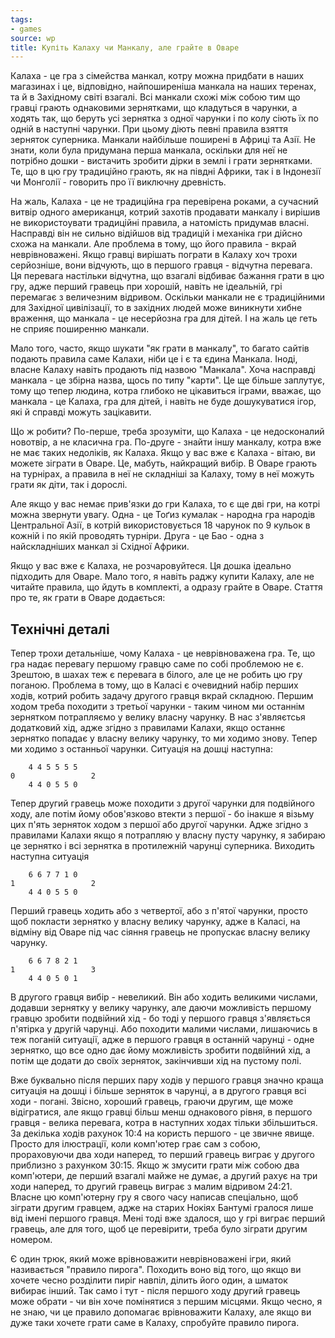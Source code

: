 ```yaml
---
tags:
- games
source: wp
title: Купіть Калаху чи Манкалу, але грайте в Оваре
---
```

Калаха - це гра з сімейства манкал, котру можна придбати в наших магазинах і це, відповідно, найпоширеніша манкала на наших теренах, та й в Західному світі взагалі. Всі манкали схожі між собою тим що гравці грають однаковими зернятками, що кладуться в чарунки, а ходять так, що беруть усі зернятка з одної чарунки і по колу сіють їх по одній в наступні чарунки. При цьому діють певні правила взяття зерняток суперника. Манкали найбільше поширені в Африці та Азії. Не знати, коли була придумана перша манкала, оскільки для неї не потрібно дошки - вистачить зробити дірки в землі і грати зернятками. Те, що в цю гру традиційно грають, як на півдні Африки, так і в Індонезії чи Монголії - говорить про її виключну древність. 

На жаль, Калаха - це не традиційна гра перевірена роками, а сучасний витвір одного американця, котрий захотів продавати манкалу і вирішив не використоувати традиційні правила, а натомість придумав власні. Насправді він не сильно відійшов від традицій і механіка гри дійсно схожа на манкали. Але проблема в тому, що його правила - вкрай неврівноважені. Якщо гравці вирішать пограти в Калаху хоч трохи серйозніше, вони відчують, що в першого гравця - відчутна перевага. Ця перевага настільки відчутна, що взагалі відбиває бажання грати в цю гру, адже перший гравець при хорошій, навіть не ідеальній, грі перемагає з величезним відривом. Оскільки манкали не є традиційними для Західної цивілізації, то в західних людей може виникнути хибне враження, що манкала - це несерйозна гра для дітей. І на жаль це геть не сприяє поширенню манкали.

Мало того, часто, якщо шукати "як грати в манкалу", то багато сайтів подають правила саме Калахи, ніби це і є та єдина Манкала. Іноді, власне Калаху навіть продають під назвою "Манкала". Хоча насправді манкала - це збірна назва, щось по типу "карти". Це ще більше заплутує, тому що тепер людина, котра глибоко не цікавиться іграми, вважає, що манкала - це Калаха, гра для дітей, і навіть не буде дошукуватися ігор, які й справді можуть зацікавити. 

Що ж робити? По-перше, треба зрозуміти, що Калаха - це недосконалий новотвір, а не класична гра. По-друге - знайти іншу манкалу, котра вже не має таких недоліків, як Калаха. Якщо у вас вже є Калаха - вітаю, ви можете зіграти в Оваре. Це, мабуть, найкращий вибір. В Оваре грають на турнірах, а правила в неї не складніші за Калаху, тому в неї можуть грати як діти, так і дорослі.

Але якщо у вас немає прив'язки до гри Калаха, то є ще дві гри, на котрі можна звернути увагу. Одна - це Тоґиз кумалак - народна гра народів Центральної Азії, в котрій використовується 18 чарунок по 9 кульок в кожній і по якій проводять турніри. Друга - це Бао - одна з найскладніших манкал зі Східної Африки. 

Якщо у вас вже є Калаха, не розчаровуйтеся. Ця дошка ідеально підходить для Оваре. Мало того, я навіть раджу купити Калаху, але не читайте правила, що йдуть в комплекті, а одразу грайте в Оваре. Стаття про те, як грати в Оваре додається:

## Технічні деталі

Тепер трохи детальніше, чому Калаха - це неврівноважена гра. Те, що гра надає перевагу першому гравцю саме по собі проблемою не є. Зрештою, в шахах теж є перевага в білого, але це не робить цю гру поганою. Проблема в тому, що в Каласі є очевидний набір перших ходів, котрий робить задачу другого гравця вкрай складною. Першим ходом треба походити з третьої чарунки - таким чином ми останнім зернятком потрапляємо у велику власну чарунку. В нас з'являєтсья додатковий хід, адже згідно з правилами Калахи, якщо останнє зернятко попадає у власну велику чарунку, то ми ходимо знову. Тепер ми ходимо з останньої чарунки. Ситуація на дошці наступна:

        4 4 5 5 5 5
    0                 2    
        4 4 0 5 5 0

Тепер другий гравець може походити з другої чарунки для подвійного ходу, але потім йому обов'язково втекти з першої - бо інакше я візьму цих п'ять зерняток ходом з першої або другої чарунки. Адже згідно з правилами Калахи якщо я потрапляю у власну пусту чарунку, я забираю це зернятко і всі зернятка в протилежній чарунці суперника. Виходить наступна ситуація

        6 6 7 7 1 0
    1                 2    
        4 4 0 5 5 0

Перший гравець ходить або з четвертої, або з п'ятої чарунки, просто щоб покласти зернятко у власну велику чарунку, адже в Каласі, на відміну від Оваре під час сіяння гравець не пропускає власну велику чарунку. 

        6 6 7 8 2 1
    1                 3    
        4 4 0 5 0 1

В другого гравця вибір - невеликий. Він або ходить великими числами, додавши зернятку у велику чарунку, але даючи можливість першому гравцю зробити подвійний хід - бо тоді у першого гравця з'являється п'ятірка у другій чарунці. Або походити малими числами, лишаючись в теж поганій ситуації, адже в першого гравця в останній чарунці - одне зернятко, що все одно дає йому можливість зробити подвійний хід, а потім ще додати до своїх зерняток, закінчивши хід на пустому полі. 

Вже буквально після перших пару ходів у першого гравця значно краща ситуація на дошці і більше зерняток в чарунці, а в другого гравця всі ходи - погані. Звісно, хороший гравець, граючи другим, ще може відігратися, але якщо гравці більш менш однакового рівня, в першого гравця - велика перевага, котра в наступних ходах тільки збільшиться. За декілька ходів рахунок 10:4 на користь першого - це звичне явище. Просто для ілюстрації, коли комп'ютер грає сам з собою, прораховуючи два ходи наперед, то перший гравець виграє у другого приблизно з рахунком 30:15. Якщо ж змусити грати між собою два комп'ютери, де перший взагалі майже не думає, а другий рахує на три ходи наперед, то другий гравець виграє з малим відривом 24:21. Власне цю комп'ютерну гру я свого часу написав спеціально, щоб зіграти другим гравцем, адже на старих Нокіях Бантумі гралося лише від імені першого гравця. Мені тоді вже здалося, що у грі виграє перший гравець, але для того, щоб це перевірити, треба було зіграти другим номером.

Є один трюк, який може врівноважити неврівноважені ігри, який називається "правило пирога". Походить воно від того, що якщо ви хочете чесно розділити пиріг навпіл, ділить його один, а шматок вибирає інший. Так само і тут - після першого ходу другий гравець може обрати - чи він хоче помінятися з першим місцями. Якщо чесно, я не знаю, чи це правило допомагає врівноважити Калаху, але якщо ви дуже таки хочете грати саме в Калаху, спробуйте правило пирога. 
